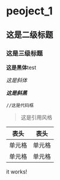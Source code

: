 # peoject_1
## 这是二级标题
### 这是三级标题
**这是黑体**test

*这是斜体*

***这是斜黑***

```
//这是代码框
```

> 这是引用风格

|  表头   | 表头  |
|  ----  | ----  |
| 单元格  | 单元格 |
| 单元格  | 单元格 |


it works!
